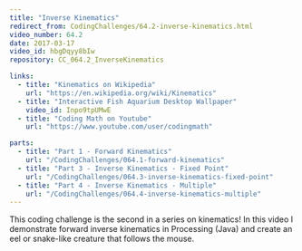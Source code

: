 ```yaml
---
title: "Inverse Kinematics"
redirect_from: CodingChallenges/64.2-inverse-kinematics.html
video_number: 64.2
date: 2017-03-17
video_id: hbgDqyy8bIw
repository: CC_064.2_InverseKinematics

links:
  - title: "Kinematics on Wikipedia"
    url: "https://en.wikipedia.org/wiki/Kinematics"
  - title: "Interactive Fish Aquarium Desktop Wallpaper"
    video_id: Inpo9tpUMwE
  - title: "Coding Math on Youtube"
    url: "https://www.youtube.com/user/codingmath"

parts:
  - title: "Part 1 - Forward Kinematics"
    url: "/CodingChallenges/064.1-forward-kinematics"
  - title: "Part 3 - Inverse Kinematics - Fixed Point"
    url: "/CodingChallenges/064.3-inverse-kinematics-fixed-point"
  - title: "Part 4 - Inverse Kinematics - Multiple"
    url: "/CodingChallenges/064.4-inverse-kinematics-multiple"
---
```


This coding challenge is the second in a series on kinematics!
In this video I demonstrate forward inverse kinematics in Processing (Java) and create an eel or snake-like creature that follows the mouse.
